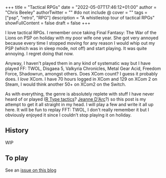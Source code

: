 +++
title = "Tactical RPGs"
date = "2022-05-07T17:46:12+01:00"
author = "Chris Beeley"
authorTwitter = "" #do not include @
cover = ""
tags = ["psp", "retro", "RPG"]
description = "A whistlestop tour of tactical RPGs"
showFullContent = false
draft = false
+++

I love tactical RPGs. I remember once taking Final Fantasy: The War of the Lions on PSP on holiday with my poor wife one year. She got very annoyed because every time I stopped moving for any reason I would whip out my PSP (which was in sleep mode, not off) and start playing. It was quite annoying. I regret doing that now.

Anyway, I haven't played them in any kind of systematic way but I have played FF: TWOL, Disgaea 5, Valkyria Chronicles, Metal Gear Acid, Freedom Force, Shadowrun, amongst others. Does XCom count? I guess it probably does. I *love* XCom. I have 70 hours logged in XCom and 129 on XCom 2 on Steam, I would think another 50+ on XCom2 on the Switch.

As with everything, the genre is absolutely replete with stuff I have never heard of or played ([R Type tactics](https://en.wikipedia.org/wiki/R-Type_Tactics)? [Jeanne D'Arc](https://en.wikipedia.org/wiki/Jeanne_d%27Arc_(video_game))?) so this post is my attempt to get it all straight in my head. I will play a few and write it all up here. It will be fun to replay FFT: TWOL, I don't really remember it but I obviously enjoyed it since I couldn't stop playing it on holiday.

## History

WIP

## To play

See an [issue on this blog](https://github.com/ChrisBeeley/amiga_blog/issues/4)